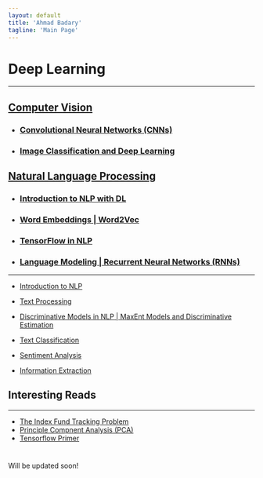 ```yaml
---
layout: default
title: 'Ahmad Badary'
tagline: 'Main Page'
---
```



# Deep Learning

***

## [Computer Vision](/work_files/research/dl/cv.html)

* ### [Convolutional Neural Networks (CNNs)](/work_files/research/dl/cnnx)

* ### [Image Classification and Deep Learning](/work_files/research/dl/conv_net_vis_recog)

## [Natural Language Processing](/work_files/research/dl/nlp.html)

* ### [Introduction to NLP with DL](/work_files/research/dl/nlp/intro)

* ### [Word Embeddings | Word2Vec](/work_files/research/dl/nlp/wordvec)

* ### [TensorFlow in NLP](/work_files/research/dl/nlp/tf_intro)

* ### [Language Modeling | Recurrent Neural Networks (RNNs)](/work_files/research/dl/nlp/rnns)

***

* [Introduction to NLP](/work_files/research/nlp/intro)

* [Text Processing](/work_files/research/nlp/txt_proc)

* [Discriminative Models in NLP \| MaxEnt Models and Discriminative Estimation](/work_files/research/nlp/disc)

* [Text Classification](/work_files/research/nlp/txt_clss)

* [Sentiment Analysis](/work_files/research/nlp/sent_anlys)

* [Information Extraction](/work_files/research/nlp/info_extr)

## Interesting Reads

***

* [The Index Fund Tracking Problem](/work_files/research/conv_opt/hw/iftp)
* [Principle Compnent Analysis (PCA)](/work_files/research/conv_opt/pca)
* [Tensorflow Primer](/work_files/research/Tensorflow_Primer/tf_primer)


<div id="home">
  <h1></h1>
  Will be updated soon!
</div>
